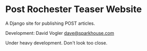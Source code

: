 # Post Rochester Teaser Website
A Django site for publishing POST articles.  

Development:  David Vogler dave@sparkhouse.com

Under heavy development.  Don't look too close.